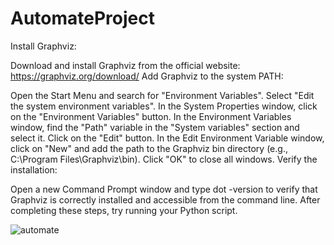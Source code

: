 ﻿# AutomateProject
Install Graphviz:

Download and install Graphviz from the official website: https://graphviz.org/download/
Add Graphviz to the system PATH:

Open the Start Menu and search for "Environment Variables".
Select "Edit the system environment variables".
In the System Properties window, click on the "Environment Variables" button.
In the Environment Variables window, find the "Path" variable in the "System variables" section and select it.
Click on the "Edit" button.
In the Edit Environment Variable window, click on "New" and add the path to the Graphviz bin directory (e.g., C:\Program Files\Graphviz\bin).
Click "OK" to close all windows.
Verify the installation:

Open a new Command Prompt window and type dot -version to verify that Graphviz is correctly installed and accessible from the command line.
After completing these steps, try running your Python script.




![automate](https://github.com/user-attachments/assets/15262a9a-7f96-4128-863c-403fc4258760)
